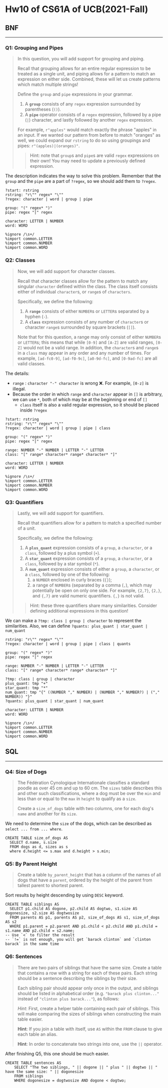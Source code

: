 # Hw10 of CS61A of UCB(2021-Fall)


## BNF

---

### Q1: Grouping and Pipes

>   In this question, you will add support for grouping and piping.
>
>   Recall that grouping allows for an entire regular expression to be treated as a single unit, and piping allows for a pattern to match an expression on either side. Combined, these will let us create patterns which match multiple strings!
>
>   Define the `group` and `pipe` expressions in your grammar.
>
>   1.  A **`group`** consists of any `regex` expression surrounded by parentheses (`()`).
>   2.  A **`pipe`** operator consists of a `regex` expression, followed by a pipe (`|`) character, and lastly followed by another `regex` expression.
>
>   For example, `r"apples"` would match exactly the phrase "apples" in an input. If we wanted our pattern from before to match "oranges" as well, we could expand our `rstring` to do so using groupings and pipes: `r"(apples)|(oranges)"`.
>
>   >   Hint: note that `group`s and `pipe`s are valid `regex` expressions on their own! You may need to update a previously defined expression.

The description indicates the way to solve this problem. Remember that the `group` and the `pipe` are a part of `?regex`, so we should add them to `?regex`.

```
?start: rstring
rstring: "r\"" regex* "\""
?regex: character | word | group | pipe

group: "(" regex* ")"
pipe: regex "|" regex

character: LETTER | NUMBER
word: WORD

%ignore /\s+/
%import common.LETTER
%import common.NUMBER
%import common.WORD
```

### Q2: Classes

>   Now, we will add support for character classes.
>
>   Recall that character classes allow for the pattern to match any singular `character` defined within the class. The class itself consists either of individual `character`s, or `range`s of `characters`.
>
>   Specifically, we define the following:
>
>   1.  A **`range`** consists of either `NUMBER`s or `LETTER`s separated by a hyphen (`-`).
>   2.  A **`class`** expression consists of any number of `character`s or character `range`s surrounded by square brackets (`[]`).
>
>   Note that for this question, a range may only consist of either `NUMBER`s or `LETTER`s; this means that while `[0-9]` and `[A-Z]` are valid ranges, `[0-Z]` would not be a valid range. In addition, the `character`s and `range`s in a `class` may appear in any order and any number of times. For example, `[ad-fc0-9]`, `[ad-f0-9c]`, `[a0-9d-fc]`, and `[0-9ad-fc]` are all valid classes.

The details:

-   `range` : `character "-" character` is wrong ❌. For example, `[0-z]` is illegal.
-   Because the order in which `range` and `character` appear in `[]` is arbitrary, we can use `*`, both of which may be at the beginning or end of `[]`
    -   `class` itself is also a valid regular expression, so it should be placed inside `?regex`

```
?start: rstring
rstring: "r\"" regex* "\""
?regex: character | word | group | pipe | class

group: "(" regex* ")"
pipe: regex "|" regex

range: NUMBER "-" NUMBER | LETTER "-" LETTER
class: "[" range* character* range* character* "]"

character: LETTER | NUMBER
word: WORD

%ignore /\s+/
%import common.LETTER
%import common.NUMBER
%import common.WORD
```

### Q3: Quantifiers

>   Lastly, we will add support for quantifiers.
>
>   Recall that quantifiers allow for a pattern to match a specified number of a unit.
>
>   Specifically, we define the following:
>
>   1.  A **`plus_quant`** expression consists of a `group`, a `character`, or a `class`, followed by a plus symbol (`+`).
>   2.  A **`star_quant`** expression consists of a `group`, a `character`, or a `class`, followed by a star symbol (`*`).
>   3.  A **`num_quant`** expression consists of either a `group`, a `character`, or a `class`, followed by one of the following:
>       1.  a `NUMBER` enclosed in curly braces (`{}`);
>       2.  a range of `NUMBER`s (separated by a comma (`,`), which may potentially be open on only one side. For example, `{2,7}`, `{2,}`, and `{,7}` are valid numeric quantifiers. `{,}` is not valid.
>
>   >   Hint: these three quantifiers share many similarities. Consider defining additional expressions in this question!

We can make a `?tmp: class | group | character` to represent the similarities. Also, we can define `?quants: plus_quant | star_quant | num_quant`

```
rstring: "r\"" regex* "\""
?regex: character | word | group | pipe | class | quants

group: "(" regex* ")"
pipe: regex "|" regex

range: NUMBER "-" NUMBER | LETTER "-" LETTER
class: "[" range* character* range* character* "]"

?tmp: class | group | character
plus_quant: tmp "+"
star_quant: tmp "*"
num_quant: tmp "{" ((NUMBER "," NUMBER) | (NUMBER "," NUMBER?) | ("," NUMBER)) "}"
?quants: plus_quant | star_quant | num_quant

character: LETTER | NUMBER
word: WORD

%ignore /\s+/
%import common.LETTER
%import common.NUMBER
%import common.WORD
```

## SQL

---

### Q4: Size of Dogs

>   The Fédération Cynologique Internationale classifies a standard poodle as over 45 cm and up to 60 cm. The `sizes` table describes this and other such classifications, where a dog must be over the `min` and less than or equal to the `max` in `height` to qualify as a `size`.
>
>   
>
>   Create a `size_of_dogs` table with two columns, one for each dog's `name` and another for its `size`.

We need to determine the `size` of the dogs, which can be described as `select ... from ... where`.

```mysql
CREATE TABLE size_of_dogs AS
  SELECT d.name, s.size 
  FROM dogs as d, sizes as s
  where d.height <= s.max and d.height > s.min;
```

### Q5: By Parent Height

>   Create a table `by_parent_height` that has a column of the names of all dogs that have a `parent`, ordered by the height of the parent from tallest parent to shortest parent.

Sort results by height descending by using `DESC` keyword.

```mysql
CREATE TABLE siblings AS
  SELECT p1.child AS dogone, p2.child AS dogtwo, s1.size AS dogonesize, s2.size AS dogtwosize
  FROM parents AS p1, parents AS p2, size_of_dogs AS s1, size_of_dogs AS s2
  WHERE p1.parent = p2.parent AND p1.child < p2.child AND p1.child = s1.name AND p2.child = s2.name;
-- Use `<` to filter the result
-- `!=` is not enough, you will get `barack clinton` and `clinton barack` in the same time
```

### Q6: Sentences

>   There are two pairs of siblings that have the same size. Create a table that contains a row with a string for each of these pairs. Each string should be a sentence describing the siblings by their size.
>
>   
>
>   Each sibling pair should appear only once in the output, and siblings should be listed in alphabetical order (e.g. `"barack plus clinton..."` instead of `"clinton plus barack..."`), as follows:
>
>   
>
>   *Hint*: First, create a helper table containing each pair of siblings. This will make comparing the sizes of siblings when constructing the main table easier.
>
>   **Hint**: If you join a table with itself, use `AS` within the `FROM` clause to give each table an alias.
>
>   **Hint**: In order to concatenate two strings into one, use the `||` operator.

After finishing Q5, this one should be much easier.

```mysql
CREATE TABLE sentences AS
    SELECT "The two siblings, " || dogone || " plus " || dogtwo || " have the same size: " || dogonesize
    FROM siblings
    WHERE dogonesize = dogtwosize AND dogone < dogtwo;
```


